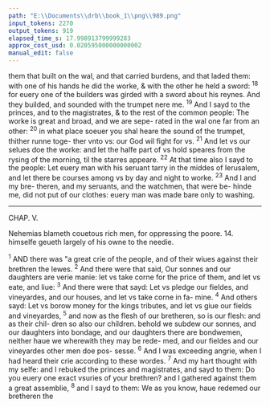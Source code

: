 ```yaml
---
path: "E:\\Documents\\drb\\book_1\\png\\989.png"
input_tokens: 2270
output_tokens: 919
elapsed_time_s: 17.998913799999283
approx_cost_usd: 0.020595000000000002
manual_edit: false
---
```

them that built on the wal, and that carried burdens, and that
laded them: with one of his hands he did the worke, & with
the other he held a sword: <sup>18</sup> for euery one of the builders
was girded with a sword about his reynes. And they builded,
and sounded with the trumpet nere me. <sup>19</sup> And I sayd to the
princes, and to the magistrates, & to the rest of the common
people: The worke is great and broad, and we are sepe-
rated in the wal one far from an other: <sup>20</sup> in what place soeuer
you shal heare the sound of the trumpet, thither runne toge-
ther vnto vs: our God wil fight for vs. <sup>21</sup> And let vs our selues
doe the worke: and let the halfe part of vs hold speares from
the rysing of the morning, til the starres appeare. <sup>22</sup> At that
time also I sayd to the people: Let euery man with his seruant
tarry in the middes of Ierusalem, and let there be courses
among vs by day and night to worke. <sup>23</sup> And I and my bre-
theren, and my seruants, and the watchmen, that were be-
hinde me, did not put of our clothes: euery man was made
bare only to washing.

<hr>

CHAP. V.

Nehemias blameth couetous rich men, for oppressing the poore. 14. himselfe
geueth largely of his owne to the needie.

<sup>1</sup> AND there was "a great crie of the people, and of their
wiues against their brethren the Iewes. <sup>2</sup> And there
were that said, Our sonnes and our daughters are verie manie:
let vs take corne for the price of them, and let vs eate, and
liue: <sup>3</sup> And there were that sayd: Let vs pledge our fieldes,
and vineyardes, and our houses, and let vs take corne in fa-
mine. <sup>4</sup> And others sayd: Let vs borow money for the kings
tributes, and let vs giue our fields and vineyardes, <sup>5</sup> and now
as the flesh of our bretheren, so is our flesh: and as their chil-
dren so also our children. behold we subdew our sonnes, and
our daughters into bondage, and our daughters there are
bondwemen, neither haue we wherewith they may be rede-
med, and our fieldes and our vineyardes other men doe pos-
sesse. <sup>6</sup> And I was exceeding angrie, when I had heard their crie
according to these wordes. <sup>7</sup> And my hart thought with my
selfe: and I rebuked the princes and magistrates, and sayd to
them: Do you euery one exact vsuries of your brethren? and
I gathered against them a great assemblie, <sup>8</sup> and I sayd to
them: We as you know, haue redemed our bretheren the

[^1]: S Beda in his time lamen-
ted that some
spiritual supe-
riors negle-
cted to feede
their flock, ei-
ther spiritu-
ally or tempo
rally, and yet
exacted tem-
poral reue-
newes, and op
pressed the
poore people.
li 1, c. 21. in Esd.
How much
more may we
with him,
with another
Nehemias,
that is a comfor
ter from our
Lord to correct